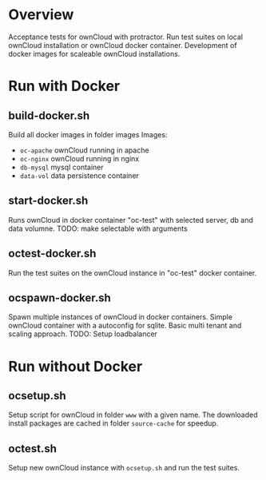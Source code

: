 Overview
========

Acceptance tests for ownCloud with protractor.
Run test suites on local ownCloud installation or ownCloud docker container.
Development of docker images for scaleable ownCloud installations.

Run with Docker
===============

build-docker.sh
---------------

Build all docker images in folder images
Images: 

* ```oc-apache``` ownCloud running in apache
* ```oc-nginx``` ownCloud running in nginx
* ```db-mysql``` mysql container
* ```data-vol``` data persistence container

start-docker.sh
---------------

Runs ownCloud in docker container "oc-test" with selected server, db and data volumne.
TODO: make selectable with arguments

octest-docker.sh
----------------

Run the test suites on the ownCloud instance in "oc-test" docker container.

ocspawn-docker.sh
-----------------

Spawn multiple instances of ownCloud in docker containers.
Simple ownCloud container with a autoconfig for sqlite.
Basic multi tenant and scaling approach.
TODO: Setup loadbalancer

Run without Docker
==================

ocsetup.sh
----------

Setup script for ownCloud in folder ```www``` with a given name.
The downloaded install packages are cached in folder ```source-cache``` for speedup.

octest.sh
---------

Setup new ownCloud instance with ```ocsetup.sh``` and run the test suites.


